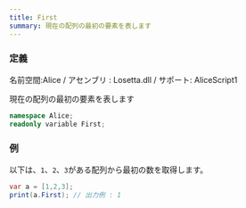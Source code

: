 ```yaml
---
title: First
summary: 現在の配列の最初の要素を表します
---
```

### 定義
名前空間:Alice / アセンブリ : Losetta.dll / サポート: AliceScript1

現在の配列の最初の要素を表します

```cs title="AliceScript"
namespace Alice;
readonly variable First;
```

### 例
以下は、`1`、`2`、`3`がある配列から最初の数を取得します。

```cs title="AliceScript"
var a = [1,2,3];
print(a.First); // 出力例 : 1
```
